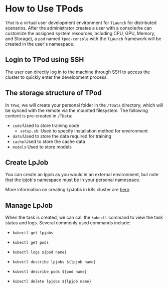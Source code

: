 # How to Use TPods
``TPod`` is a virtual user development environment for ``TLaunch`` for distributed scenarios. After the administrator creates a user with a console(he can customize the assigned system resources,including CPU, GPU, Memory, and Storage), a `pod` named ``tpod-console`` with the ``TLaunch`` framework will be created in the user's namespace. 
## Login to TPod using SSH
The user can directly log in to the machine through SSH to access the cluster to quickly enter the development process.
## The storage structure of TPod
In ``TPod``, we will create your personal folder in the ``/TData`` directory, which will be synced with the remote via the mounted filesystem. The following content is pre-created in ``/TData``:

  - ```code```:Used to store training code
    - ```setup.sh```: Used to specify installation method for environment
  - ```data```:Used to store the data required for training
  - ```cache```:Used to store the cache data
  - ```models```:Used to store models
## Create LpJob
You can create an lpjob as you would in an external environment, but note that the lpjob's namespace must be in your personal namespace.

More information on creating LpJobs in k8s cluster are [here](./quick-start.md).
## Manage LpJob 
When the task is created, we can call the ``kubectl`` command to view the task status and logs. Several commonly used commands include:

  - ```kubectl get lpjobs```
  
  - ```kubectl get pods```

  - ```kubectl logs ${pod name}```

  - ```kubectl describe lpjobs ${lpjob name}```

  - ```kubectl describe pods ${pod name}```

  - ```kubectl delete lpjobs ${lpjob name}```